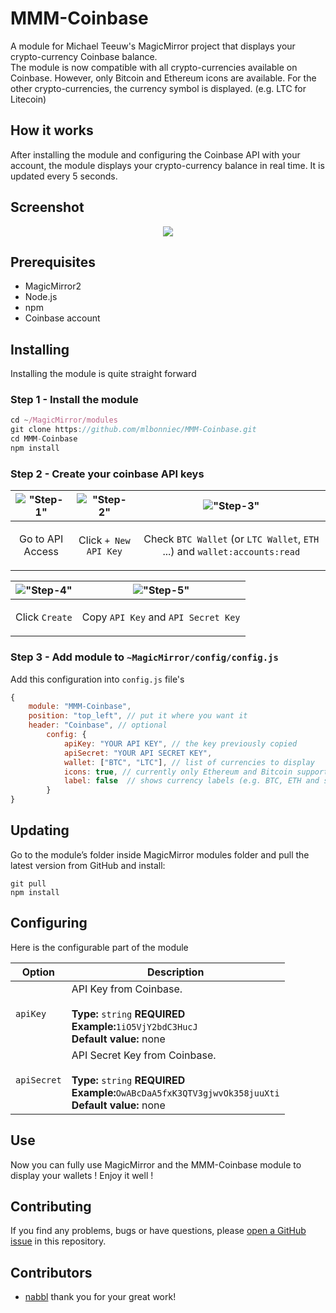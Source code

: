 # MMM-Coinbase
A module for Michael Teeuw's MagicMirror project that displays your crypto-currency Coinbase balance.  
The module is now compatible with all crypto-currencies available on Coinbase.
However, only Bitcoin and Ethereum icons are available. For the other crypto-currencies, the currency symbol is displayed. (e.g. LTC for Litecoin)

## How it works
After installing the module and configuring the Coinbase API with your account, the module displays your crypto-currency balance in real time. It is updated every 5 seconds.

## Screenshot
<p align="center">
  <img src="https://github.com/mlbonniec/MMM-Coinbase/blob/master/img/readme/MMM-Coinbase.png">
</p>

## Prerequisites
* MagicMirror2
* Node.js
* npm
* Coinbase account

## Installing
Installing the module is quite straight forward
### Step 1 - Install the module
```javascript
cd ~/MagicMirror/modules
git clone https://github.com/mlbonniec/MMM-Coinbase.git
cd MMM-Coinbase
npm install
```
### Step 2 - Create your coinbase API keys
|!["Step-1"](https://github.com/mlbonniec/MMM-Coinbase/blob/master/img/readme/Step-1.png "Step-1")|!["Step-2"](https://github.com/mlbonniec/MMM-Coinbase/blob/master/img/readme/Step-2.png "Step-2")|!["Step-3"](https://github.com/mlbonniec/MMM-Coinbase/blob/master/img/readme/Step-3.png "Step-3")|
|-------------|-------------|-------------|
|<p align="center">Go to API Access</p>|<p align="center">Click `+ New API Key`</p>|<p align="center">Check `BTC Wallet` (or `LTC Wallet`, `ETH` ...) and `wallet:accounts:read`</p>|

|!["Step-4"](https://github.com/mlbonniec/MMM-Coinbase/blob/master/img/readme/Step-4.png "Step-4")|!["Step-5"](https://github.com/mlbonniec/MMM-Coinbase/blob/master/img/readme/Step-5.png "Step-5")|
|-------------|-------------|
|<p align="center">Click `Create`</p>|<p align="center">Copy `API Key` and `API Secret Key`</p>|

### Step 3 - Add module to `~MagicMirror/config/config.js`
Add this configuration into `config.js` file's
```javascript
{
    module: "MMM-Coinbase",
    position: "top_left", // put it where you want it
    header: "Coinbase", // optional
        config: {
            apiKey: "YOUR API KEY", // the key previously copied
            apiSecret: "YOUR API SECRET KEY",
            wallet: ["BTC", "LTC"], // list of currencies to display
            icons: true, // currently only Ethereum and Bitcoin supported
            label: false  // shows currency labels (e.g. BTC, ETH and so on)
        }
}
```
## Updating
Go to the module’s folder inside MagicMirror modules folder and pull the latest version from GitHub and install:
```
git pull
npm install
```
## Configuring
Here is the configurable part of the module

|Option|Description|
|------|-----------|
|`apiKey`|API Key from Coinbase.<br><br>**Type:** `string` **REQUIRED**<br>**Example:**`1iO5VjY2bdC3HucJ`<br>**Default value:** none|
|`apiSecret`|API Secret Key from Coinbase.<br><br>**Type:** `string` **REQUIRED**<br>**Example:**`OwABcDaA5fxK3QTV3gjwvOk358juuXti`<br>**Default value:** none|

## Use
Now you can fully use MagicMirror and the MMM-Coinbase module to display your wallets ! Enjoy it well !

## Contributing
If you find any problems, bugs or have questions, please [open a GitHub issue](https://github.com/mlbonniec/MMM-Coinbase/issues) in this repository.

## Contributors
* [nabbl](https://github.com/nabbl) thank you for your great work!
